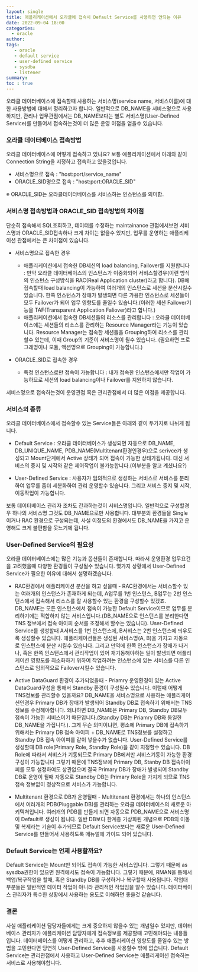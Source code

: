 ```yaml
---
layout: single
title: 애플리케이션에서 오라클에 접속시 Default Service를 사용하면 안되는 이유
date: 2022-09-04 18:00
categories: 
  - oracle
author: 
tags: 
   - oracle
   - default service
   - user-defined service
   - sysdba
   - listener
summary: 
toc : true
---
```


오라클 데이터베이스에 접속할때 사용하는 서비스명(service name, 서비스이름)에 대한 사용방법에 대해서 정리하고자 합니다. 일반적으로 DB_NAME을 서비스명으로 사용하지만, 관리나 업무관점에서는 DB_NAME보다는 별도 서비스명(User-Defined Service)를 만들어서 접속하는것이 더 많은 운영 이점을 얻을수 있습니다.

### 오라클 데이터베이스 접속방법
오라클 데이터베이스에 어떻게 접속하고 있나요? 보통 애플리케이션에서 아래와 같이 Connection String을 지정하고 접속하고 있을것입니다. 

- 서비스명으로 접속 : "host:port/service_name"
- ORACLE_SID명으로 접속 : "host:port:ORACLE_SID" 
  
※ ORACLE_SID는 오라클데이터베이스를 서비스하는 인스턴스를 의미함.

### 서비스명 접속방법과 ORACLE_SID 접속방법의 차이점
단순히 접속해서 SQL조회하고, 데이터를 수정하는 maintainance 관점에서보면 서비스명과 ORACLE_SID접속하나 크게 차이는 없을수 있지만, 업무를 운영하는 애플리케이션 관점에서는 큰 차이점이 있습니다.

- 서비스명으로 접속한 경우 
  - 애플리케이션에서 접속한 DB세션의 load balancing, Failover를 지원합니다 : 만약 오라클 데이터베이스의 인스턴스가 이중화되어 서비스할경우(이런 방식의 인스턴스 구성방식을 RAC(Real Application cluster)라고 합니다). DB에 접속할때 load balancing이 가능하여 여러개의 인스턴스로 세션을 분산시킬수 있습니다. 한쪽 인스턴스가 장애가 발생되면 다른 가용한 인스턴스로 세션들이 모두 Failover가 되어 업무 영향도를 줄일수 있습니다.(이러한 세션 Failover기능을 TAF(Transparent Application Faliover)라고 합니다.)
  - 애플리케이션에서 접속한 DB세션들의 리소스를 관리합니다 :  오라클 데이터베이스에는 세션들의 리소스를 관리하는 Resource Manager라는 기능이 있습니다. Resource Manager는 접속한 세션들을 Grouping하여 리소스를 관리할수 있는데, 이때 Group의 기준이 서비스명이 될수 있습니다. (필요하면 프로그래명이나 모듈, 액션명으로 Grouping이 가능합니다.)    
  
- ORACLE_SID로 접속한 경우 
  - 특정 인스턴스로만 접속이 가능합니다 : 내가 접속한 인스턴스에서만 작업이 가능하므로 세션의 load balancing이나 Failover를 지원하지 않습니다.

서비스명으로 접속하는것이 운영관점 혹은 관리관점에서 더 많은 이점을 제공합니다.

### 서비스의 종류

오라클 데이터베이스에서 접속할수 있는 Service들은 아래와 같이 두가지로 나뉘게 됩니다. 

- Default Service : 오라클 데이터베이스가 생성되면 자동으로 DB_NAME, DB_UNIQUE_NAME, PDB_NAME(Multitenant환경인경우)으로 serivce가 생성되고 Mount단계에서 Active 상태가 되어 접속이 가능한 상태가됩니다. 대신 서비스의 중지 및 시작와 같은 제어작업이 불가능합니다.(이부분을 알고 계셨나요?)

- User-Defined Service : 사용자가 임의적으로 생성하는 서비스로 서비스를 분리하여 업무를 좀더 세분화하여 관리 운영할수 있습니다. 그리고 서비스 중지 및 시작, 이동작업이 가능합니다.

보통 데이터베이스 관리자 조차도 간과하는것이 서비스명입니다. 일반적으로 구성할경우 하나의 서비스명 그것도 DB_NAME으로만 사용합니다. 대부분의 환경들을 Single이거나 RAC 환경으로 구성되는데, 사실 이정도의 환경에서도 DB_NAME을 가지고 운영해도 크게 불편함을 못느기께 됩니다. 

### User-Defined Service의 필요성

오라클 데이터베이스에는 많은 기능과 옵션들이 존재합니다. 따라서 운영환경 업무요건을 고려했을때 다양한 환경들이 구성될수 있습니다. 
몇가지 상황에서 User-Defined Service가 필요한 이유에 대해서 설명하겠습니다.

- RAC환경에서 애플리케이션 분산을 하고 싶을때 - RAC환경에서는 서비스할수 있는 여러개의 인스턴스가 존재하게 되는데, A업무를 1번 인스턴스, B업무는 2번 인스턴스에서 접속해서 리소스를 잘 사용할수 있는 환경을 구성할수 있겠죠. DB_NAME는 모든 인스턴스에서 접속이 가능한 Default Service이므로 업무를 분리하기에는 적합하지 않는 서비스입니다.(DB_NAME으로 인스턴스를 분리한다면 TNS 정보에서 접속 아이피 순서를 조정해서 할수는 있습니다). User-Defined Service를 생성할때 A서비스를 1번 인스턴스에, B서비스는 2번 인스턴스에 띄우도록 생성할수 있습니다. 애플리케이션들은 생성된 서비스명(A, B)을 가지고 자동으로 인스턴스에 분산 시킬수 있습니다. 그리고 만약에 한쪽 인스턴스가 장애가 나거나, 혹은 한쪽 인스턴스에서 관리작업이 있어 재기동해야하는 일이 발생되면 애플리케이션 영향도를 최소화하기 위하여 작업하려는 인스턴스에 있는 서비스를 다른 인스턴스로 임의적으로 Failover시킬수 있습니다.   
  
- Active DataGuard 환경이 추가되었을때 - Priamry 운영환경이 있는 Active DataGuard구성을 통해서 Standby 환경이 구성될수 있습니다. 이럴때 어떻게 TNS정보를 관리할수 있을까요? DB_NAME을 서비스명으로 사용하는 애플리케이션인경우 Primary DB가 장애가 발생되어 Standby DB로 접속하기 위해서는 TNS정보를 수정해야합니다. 왜냐하면 DB_NAME은 Primary DB, Standby DB모두 접속이 가능한 서비스이기 때문입니다.(Standby DB는 Priamry DB와 동일한 DB_NAME을 가집니다.). 그게 무슨 의미이냐면, 평소에 Primary DB에 접속하기 위해서는 Primary DB 접속 아이피 + DB_NAME로 TNS정보를  설정하고 Standby DB 접속 아이피를 같이 넣을수가 없습니다. User-Defined Service를 생성할때 DB role(Primary Role, Standby Role)을 같이 지정할수 있습니다. DB Role에 따라서 서비스가 기동되므로 Primary DB에서만 서비스기동이 가능한 환경구성이 가능합니다 그렇기 때문에 TNS정보에 Primary DB, Stanby DB 접속아이피를 모두 설정하여도 상관없으며 결국 Primary DB가 장애가 발생되어 Standby DB로 운영이 될때 자동으로 Standby DB는 Primary Role을 가지게 되므로 TNS접속 정보없이 정상적으로 서비스가 가능합니다.
  
- Multitenant 환경으로 DB가 운영될때 - Multitenant 환경에서는 하나의 인스턴스에서 여러개의 PDB(Pluggable DB)를 관리하는 오라클 데이터베이스의 새로운 아키텍쳐입니다. 여러개의 PDB를 만들게 되면 자동으로 PDB_NAME으로 서비스명이 Default로 생성이 됩니다. 일반 DB보다 한계층 가상화된 개념으로 PDB의 이동 및 복제라는 기술이 추가되므로 Default Service보다는 새로운 User-Defined Service를 만들어서 사용하도록 메뉴얼에 가이드 되어 있습니다. 

### Default Service는 언제 사용할까요?

Default Service는 Mount만 되어도 접속이 가능한 서비스입니다. 그렇기 때문에 as sysdba권한이 있으면 원격에서도 접속이 가능합니다.
그렇기 때문에, RMAN을 통해서 백업/복구작업을 할때, 혹은 Standby DB를 구성하거나 복구할때 사용됩니다. 작업대부분들은 일반적인 데이터 작업이 아니라 관리적인 작업임을 알수 있습니다. 데이터베이스 관리자가 특수한 상황에서 사용하는 용도로 이해하면 좋을것 같습니다. 


### 결론

사실 애플리케이션 담당자들에게는 크게 중요하지 않을수 있는 개념일수 있지만, 
데이터베이스 관리자가 애플리케이션 담당자에게 접속정보를 제공할때 고민해야되는 내용들입니다. 
데이터베이스를 어떻게 관리하고, 추후 애플리케이션 영향도를 줄일수 있는 방법을 고민한다면 당연히 User-Defined Service를 사용할수 밖에 없습니다. 
Default Service는 관리관점에서 사용하고 User-Defined Service는 애플리케이션 접속하는 서비스로 사용해야합니다.

